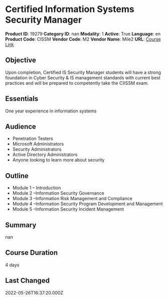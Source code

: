 # Certified Information Systems Security Manager

**Product ID**: 19279
**Category ID**: nan
**Modality**: 1
**Active**: True
**Language**: en
**Product Code**: CISSM
**Vendor Code**: M2
**Vendor Name**: Mile2
**URL**: [Course Link](https://www.fastlaneus.com/course/mile2-cissm)

## Objective
Upon completion, Certified IS Security Manager students will have a strong foundation in Cyber Security & IS management standards with current best practices and will be prepared to competently take the C)ISSM exam.

## Essentials
One year experience in information systems

## Audience
- Penetration Testers
- Microsoft Administrators
- Security Administrators
- Active Directory Administrators
- Anyone looking to learn more about security

## Outline
- Module 1 – Introduction
- Module 2 –Information Security Governance
- Module 3 –Information Risk Management and Compliance
- Module 4 –Information Security Program Development and Management
- Module 5 –Information Security Incident Management

## Summary
nan

## Course Duration
4 days

## Last Changed
2022-05-26T16:37:20.000Z

